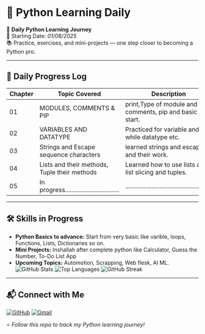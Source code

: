 # 🐍 Python Learning Daily

🚀 **Daily Python Learning Journey**  
📅 Starting Date: *01/08/2025*  
📚 Practice, exercises, and mini-projects — one step closer to becoming a Python pro.

---


## 📅 Daily Progress Log
| Chapter  | Topic Covered                           | Description                                             |
|----------|---------------------------------------------|---------------------------------------------------------|
| 01       | MODULES, COMMENTS & PIP                     | print,Type of module and comments, pip and basic start. |
| 02       | VARIABLES AND DATATYPE                      | Practiced for variable and while datatype etc.          |
| 03       | Strings and Escape sequence characters      | learned strings and escape and their work.              |
| 04       | Lists and their methods, Tuple their methods| Learned how to use lists and list slicing and tuples.   | 
| 05       | In progress.................................| .....................................................   | 

---

## 🛠 Skills in Progress
- **Python Basics to advance:** Start from very basic like varible, loops, Functions, Lists, Dictionaries so on.
- **Mini Projects:**  Inshallah after complete python like Calculator, Guess the Number, To-Do List App
- **Upcoming Topics:** Automotion, Scrapping, Web flesk, AI ML.
![GitHub Stats](https://github-readme-stats.vercel.app/api?username=Anees-Ul-Rehman&show_icons=true&theme=tokyonight)
![Top Languages](https://github-readme-stats.vercel.app/api/top-langs/?username=Anees-Ul-Rehman&layout=compact&theme=tokyonight)
![GitHub Streak](https://streak-stats.demolab.com?user=Anees-Ul-Rehman&theme=tokyonight)

---

## 📬 Connect with Me
[![GitHub](https://img.shields.io/badge/GitHub-Anees_Ul_Rehman-black?logo=github)](https://github.com/Anees-Ul-Rehman)
[![Gmail](https://img.shields.io/badge/Email-aneesulrehman2025@gmail.com-red?logo=gmail)](mailto:aneesulrehman2025@gmail.com)

⭐ *Follow this repo to track my Python learning journey!*
